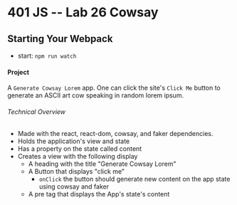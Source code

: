 401 JS --  Lab 26 Cowsay
===

## Starting Your Webpack
* start: `npm run watch`

#### Project  
A `Generate Cowsay Lorem` app. One can click the site's `Click Me` button to generate an ASCII art cow speaking in random lorem ipsum.
###### Technical Overview
* Made with the react, react-dom, cowsay, and faker dependencies.
* Holds the application's view and state
* Has a property on the state called content
* Creates a view with the following display
  * A heading with the title "Generate Cowsay Lorem"
  * A Button that displays "click me"
    * `onClick` the button should generate new content on the app state using cowsay and faker
  * A pre tag that displays the App's state's content
